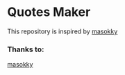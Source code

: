 # Quotes Maker

This repository is inspired by [masokky](https://github.com/masokky/QuoteMaker)

### Thanks to:
[masokky](https://github.com/masokky/QuoteMaker)